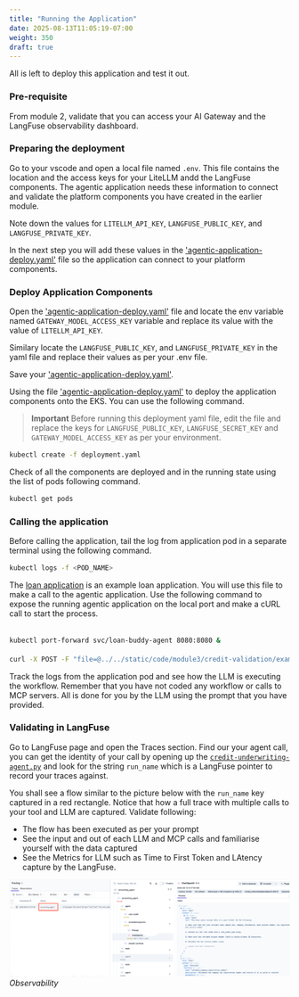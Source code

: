 ```yaml
---
title: "Running the Application"
date: 2025-08-13T11:05:19-07:00
weight: 350
draft: true
---
```


All is left to deploy this application and test it out.

### Pre-requisite

From module 2, validate that you can access your AI Gateway and the LangFuse observability dashboard.

### Preparing the deployment

Go to your vscode and open a local file named `.env`. This file contains the location and the access keys for your LiteLLM andd the LangFuse components. The agentic application needs these information to connect and validate the platform components you have created in the earlier module.

Note down the values for `LITELLM_API_KEY`, `LANGFUSE_PUBLIC_KEY`, and `LANGFUSE_PRIVATE_KEY`.

In the next step you will add these values in the ['agentic-application-deploy.yaml'](../../static/code/module3/credit-validation/agentic-application-deployment.yaml) file so the application can connect to your platform components.

### Deploy Application Components

Open the ['agentic-application-deploy.yaml'](../../static/code/module3/credit-validation/agentic-application-deployment.yaml) file and locate the env variable named `GATEWAY_MODEL_ACCESS_KEY` variable and replace its value with the value of `LITELLM_API_KEY`.

Similary locate the `LANGFUSE_PUBLIC_KEY`, and `LANGFUSE_PRIVATE_KEY` in the yaml file and replace their values as per your .env file.

Save your ['agentic-application-deploy.yaml'](../../static/code/module3/credit-validation/agentic-application-deployment.yaml).

Using the file ['agentic-application-deploy.yaml'](../../static/code/module3/credit-validation/agentic-application-deployment.yaml) to deploy the application components onto the EKS. You can use the following command.
> **Important**
> Before running this deployment yaml file, edit the file and replace the keys for `LANGFUSE_PUBLIC_KEY`, `LANGFUSE_SECRET_KEY` and `GATEWAY_MODEL_ACCESS_KEY` as per your environment.

```bash
kubectl create -f deployment.yaml
```

Check of all the components are deployed and in the running state using the list of pods following command.

```bash
kubectl get pods
```

### Calling the application

Before calling the application, tail the log from application pod in a separate terminal using the following command.

```bash
kubectl logs -f <POD_NAME>
```

The [loan application](../../static/code/module3/credit-validation/example1.png) is an example loan application. You will use this file to make a call to the agentic application. Use the following command to expose the running agentic application on the local port and make a cURL call to start the process.

```bash

kubectl port-forward svc/loan-buddy-agent 8080:8080 &

curl -X POST -F "file=@../../static/code/module3/credit-validation/example1.png" http://localhost:8080/api/process_credit_application_with_upload
```

Track the logs from the application pod and see how the LLM is executing the workflow. Remember that you have not coded any workflow or calls to MCP servers. All is done for you by the LLM using the prompt that you have provided.

### Validating in LangFuse

Go to LangFuse page and open the Traces section. Find our your agent call, you can get the identity of your call by opening up the [`credit-underwriting-agent.py`](../../static/code/module3/credit-validation/credit-underwriting-agent.py) and look for the string `run_name` which is a LangFuse pointer to record your traces against.

You shall see a flow similar to the picture below with the `run_name` key captured in a red rectangle. Notice that how a full trace with multiple calls to your tool and LLM are captured. Validate following:

- The flow has been executed as per your prompt
- See the input and out of each LLM and MCP calls and familiarise yourself with the data captured
- See the Metrics for LLM such as Time to First Token and LAtency capture by the LangFuse.

![LangFuse](../../static/images/module-3/LoanBuddy-Observability.png)
*Observability*